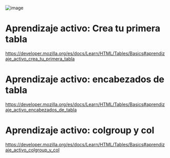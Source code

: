 ![image](https://github.com/profeMelola/LM-07-2023-24/assets/91023374/e7ef064c-5b53-4913-8d36-cf92456ffc05)

# Aprendizaje activo: Crea tu primera tabla
https://developer.mozilla.org/es/docs/Learn/HTML/Tables/Basics#aprendizaje_activo_crea_tu_primera_tabla

# Aprendizaje activo: encabezados de tabla
https://developer.mozilla.org/es/docs/Learn/HTML/Tables/Basics#aprendizaje_activo_encabezados_de_tabla

# Aprendizaje activo: colgroup y col
https://developer.mozilla.org/es/docs/Learn/HTML/Tables/Basics#aprendizaje_activo_colgroup_y_col
